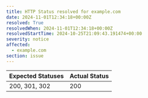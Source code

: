 ```yaml
---
title: HTTP Status resolved for example.com
date: 2024-11-01T12:34:18+00:00Z
resolved: True
resolvedWhen: 2024-11-01T12:34:18+00:00Z
resolvedStartTime: 2024-10-25T21:09:43.191474+00:00
severity: notice
affected:
  - example.com
section: issue
---
```


| Expected Statuses | Actual Status  |
|-------------------|----------------|
| 200, 301, 302 | 200 |
